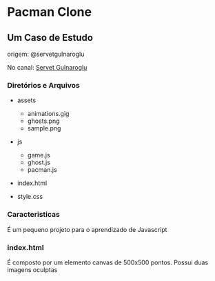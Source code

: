 # Pacman Clone

## Um Caso de Estudo

origem: @servetgulnaroglu

No canal: [Servet Gulnaroglu](youtube.com/watch?v=GXlckaGr0Eo)

### Diretórios e Arquivos

- assets

  - animations.gig
  - ghosts.png
  - sample.png

- js
  - game.js
  - ghost.js
  - pacman.js

* index.html

* style.css

### Caracteristicas

É um pequeno projeto para o aprendizado de Javascript

### index.html

É composto por um elemento canvas de 500x500 pontos.
Possui duas imagens oculptas
